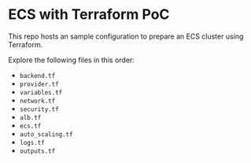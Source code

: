 # ECS with Terraform PoC

This repo hosts an sample configuration to prepare an ECS cluster using Terraform.

Explore the following files in this order:
- `backend.tf`
- `provider.tf`
- `variables.tf`
- `network.tf`
- `security.tf`
- `alb.tf`
- `ecs.tf`
- `auto_scaling.tf`
- `logs.tf`
- `outputs.tf`
